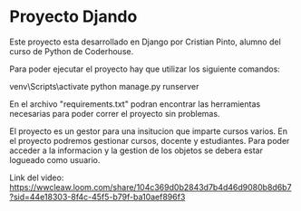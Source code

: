 # Proyecto Djando

Este proyecto esta desarrollado en Django por Cristian Pinto, alumno del curso de Python de Coderhouse.

Para poder ejecutar el proyecto hay que utilizar los siguiente comandos:

venv\\Scripts\\activate
python manage.py runserver

En el archivo "requirements.txt" podran encontrar las herramientas necesarias para poder correr el proyecto sin problemas.

El proyecto es un gestor para una insitucion que imparte cursos varios. En el proyecto podremos gestionar cursos, docente y estudiantes. Para poder acceder a la informacion y la gestion de los objetos se debera estar logueado como usuario.


Link del video: https://wwcleaw.loom.com/share/104c369d0b2843d7b4d46d9080b8d6b7?sid=44e18303-8f4c-45f5-b79f-ba10aef896f3

